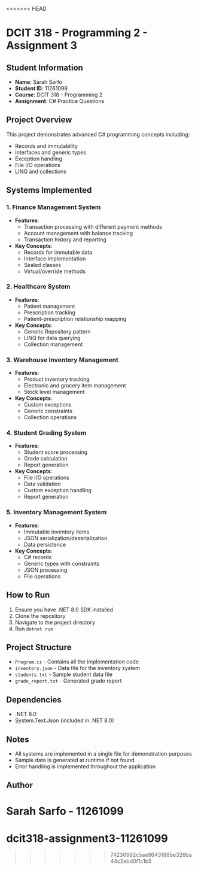 <<<<<<< HEAD
# DCIT 318 - Programming 2 - Assignment 3

## Student Information
- **Name**: Sarah Sarfo
- **Student ID**: 11261099
- **Course**: DCIT 318 - Programming 2
- **Assignment**: C# Practice Questions

## Project Overview
This project demonstrates advanced C# programming concepts including:
- Records and immutability
- Interfaces and generic types
- Exception handling
- File I/O operations
- LINQ and collections

## Systems Implemented

### 1. Finance Management System
- **Features**:
  - Transaction processing with different payment methods
  - Account management with balance tracking
  - Transaction history and reporting
- **Key Concepts**:
  - Records for immutable data
  - Interface implementation
  - Sealed classes
  - Virtual/override methods

### 2. Healthcare System
- **Features**:
  - Patient management
  - Prescription tracking
  - Patient-prescription relationship mapping
- **Key Concepts**:
  - Generic Repository pattern
  - LINQ for data querying
  - Collection management

### 3. Warehouse Inventory Management
- **Features**:
  - Product inventory tracking
  - Electronic and grocery item management
  - Stock level management
- **Key Concepts**:
  - Custom exceptions
  - Generic constraints
  - Collection operations

### 4. Student Grading System
- **Features**:
  - Student score processing
  - Grade calculation
  - Report generation
- **Key Concepts**:
  - File I/O operations
  - Data validation
  - Custom exception handling
  - Report generation

### 5. Inventory Management System
- **Features**:
  - Immutable inventory items
  - JSON serialization/deserialization
  - Data persistence
- **Key Concepts**:
  - C# records
  - Generic types with constraints
  - JSON processing
  - File operations

## How to Run
1. Ensure you have .NET 8.0 SDK installed
2. Clone the repository
3. Navigate to the project directory
4. Run `dotnet run`

## Project Structure
- `Program.cs` - Contains all the implementation code
- `inventory.json` - Data file for the inventory system
- `students.txt` - Sample student data file
- `grade_report.txt` - Generated grade report

## Dependencies
- .NET 8.0
- System.Text.Json (included in .NET 8.0)

## Notes
- All systems are implemented in a single file for demonstration purposes
- Sample data is generated at runtime if not found
- Error handling is implemented throughout the application

## Author
Sarah Sarfo - 11261099
=======
# dcit318-assignment3-11261099
>>>>>>> 74230982c5ae8643188be326ba44c2ebd0f1c1b5
